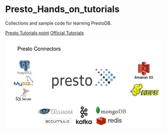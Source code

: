 # Presto_Hands_on_tutorials
Collections and sample code for learning PrestoDB.

[Presto Tutorials point](https://www.tutorialspoint.com/apache_presto/)
[Official Tutorials](http://prestodb.github.io/docs/current/)

![Tech Stack](https://raw.githubusercontent.com/catherinesdataanalytics/Presto_Hands_on_tutorials/master/pics/presto_connectors.jpg)
